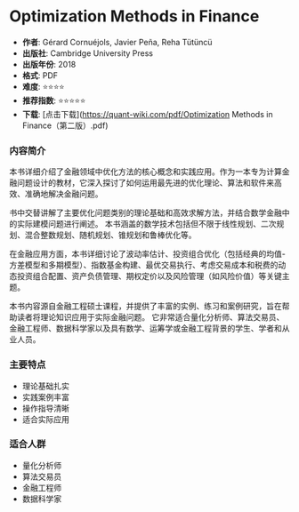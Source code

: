 # Optimization Methods in Finance

- **作者**: Gérard Cornuéjols, Javier Peña, Reha Tütüncü
- **出版社**: Cambridge University Press
- **出版年份**: 2018
- **格式**: PDF
- **难度**: ⭐⭐⭐⭐
- **推荐指数**: ⭐⭐⭐⭐⭐
- **下载**: [点击下载](https://quant-wiki.com/pdf/Optimization Methods in Finance（第二版）.pdf)

### 内容简介

本书详细介绍了金融领域中优化方法的核心概念和实践应用。作为一本专为计算金融问题设计的教材，它深入探讨了如何运用最先进的优化理论、算法和软件来高效、准确地解决金融问题。

书中交替讲解了主要优化问题类别的理论基础和高效求解方法，并结合数学金融中的实际建模问题进行阐述。 本书涵盖的数学技术包括但不限于线性规划、二次规划、混合整数规划、随机规划、锥规划和鲁棒优化等。

在金融应用方面，本书详细讨论了波动率估计、投资组合优化（包括经典的均值-方差模型和多期模型）、指数基金构建、最优交易执行、考虑交易成本和税费的动态投资组合配置、资产负债管理、期权定价以及风险管理（如风险价值）等关键主题。

本书内容源自金融工程硕士课程，并提供了丰富的实例、练习和案例研究，旨在帮助读者将理论知识应用于实际金融问题。 它非常适合量化分析师、算法交易员、金融工程师、数据科学家以及具有数学、运筹学或金融工程背景的学生、学者和从业人员。

### 主要特点

- 理论基础扎实
- 实践案例丰富
- 操作指导清晰
- 适合实际应用

### 适合人群

- 量化分析师
- 算法交易员
- 金融工程师
- 数据科学家